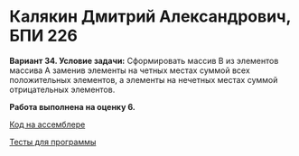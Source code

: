 # Калякин Дмитрий Александрович, БПИ 226

**Вариант 34. Условие задачи:** Сформировать массив B из элементов массива A заменив элементы
на четных местах суммой всех положительных элементов, а элементы на нечетных местах суммой отрицательных элементов.

**Работа выполнена на оценку 6.**

[Код на ассемблере](https://github.com/qw1zze/Individual-Homework-1/tree/main/Code)

[Тесты для программы](https://github.com/qw1zze/Individual-Homework-1/tree/main/tests)
